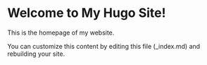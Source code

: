 # Welcome to My Hugo Site!

This is the homepage of my website. 

You can customize this content by editing this file (_index.md) and rebuilding your site.
